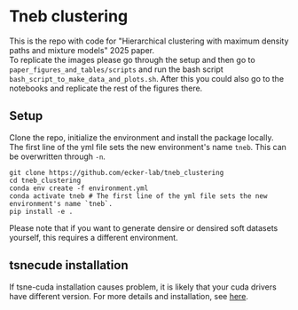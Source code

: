 # Tneb clustering
This is the repo with code for "Hierarchical clustering with maximum density paths and mixture models" 2025 paper.  
To replicate the images please go through the setup and then go to `paper_figures_and_tables/scripts` and run the bash script `bash_script_to_make_data_and_plots.sh`. After this you could also go to the notebooks and replicate the rest of the figures there.

## Setup
Clone the repo, initialize the environment and install the package locally.
The first line of the yml file sets the new environment's name `tneb`. This can be overwritten through `-n`.
```
git clone https://github.com/ecker-lab/tneb_clustering
cd tneb_clustering
conda env create -f environment.yml 
conda activate tneb # The first line of the yml file sets the new environment's name `tneb`.
pip install -e .
```
Please note that if you want to generate densire or densired soft datasets yourself, this requires a different environment.

## tsnecude installation
If tsne-cuda installation causes problem, it is likely that your cuda drivers have different version. For more details and installation, see [here](https://github.com/CannyLab/tsne-cuda/blob/main/INSTALL.md).
